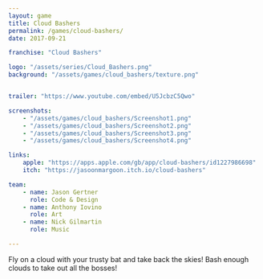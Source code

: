 ```yaml
---
layout: game
title: Cloud Bashers
permalink: /games/cloud-bashers/
date: 2017-09-21

franchise: "Cloud Bashers"

logo: "/assets/series/Cloud_Bashers.png"
background: "/assets/games/cloud_bashers/texture.png"


trailer: "https://www.youtube.com/embed/U5JcbzC5Qwo"

screenshots:
    - "/assets/games/cloud_bashers/Screenshot1.png"
    - "/assets/games/cloud_bashers/Screenshot2.png"
    - "/assets/games/cloud_bashers/Screenshot3.png"
    - "/assets/games/cloud_bashers/Screenshot4.png"

links:
    apple: "https://apps.apple.com/gb/app/cloud-bashers/id1227986698"
    itch: "https://jasoonmargoon.itch.io/cloud-bashers"

team:
    - name: Jason Gertner
      role: Code & Design
    - name: Anthony Iovino
      role: Art
    - name: Nick Gilmartin
      role: Music

---
```


Fly on a cloud with your trusty bat and take back the skies! Bash enough clouds to take out all the bosses!